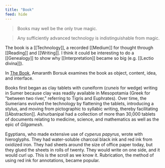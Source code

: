 ```yaml
---
title: "Book"
feed: hide
---
```


> Books may well be the only true magic.

> Any sufficiently advanced technology is indistinguishable from magic.

The book is a [[Technology]], a recorded [[Medium]] for thought through [[Reading]] and [[Writing]]. I think it could be interesting to do a [[Genealogy]] to show why [[Interpretation]] became so big (e.g. [[Lectio divina]]). 


In [The Book](https://www.worldcat.org/title/book/oclc/1004091449&referer=brief_results), Amaranth Borsuk examines the book as object, content, idea, and interface.

Books first began as clay tablets with cuneiform (_cuneis_ for wedge) writing in Sumer because clay was readily available in Mesopotamia (Greek for "between two river," referring to Tigris and Euphrates). Over time, the Sumerians evolved the technology by flattening the tablets, introducing a stylus, and moving from pictographic to syllabic writing, thereby facilitating [[Abstraction]]. Ashurbanipal had a collection of more than 30,000 tablets of documents relating to medicine, science, and mathematics as well as the epic of _Gilgamesh_.

Egyptians, who made extensive use of _cyperus papyrus_, wrote with hieroglyphs. They had water-soluble charcoal black ink and red ink from oxidized iron. They had sheets around the size of office paper today, but they glued the sheets in rolls of twenty. They would write on one side, and it would curl up. This is the scroll as we know it. Rubrication, the method of using red ink for annotations, became popular. 